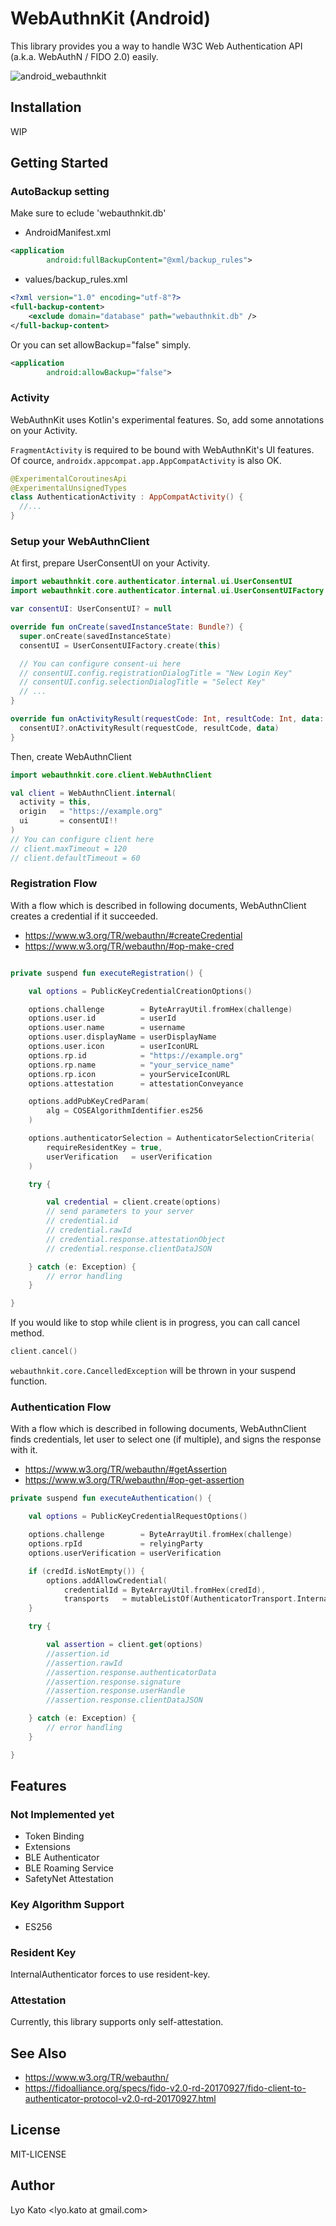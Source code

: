 
# WebAuthnKit (Android)

This library provides you a way to handle W3C Web Authentication API (a.k.a. WebAuthN / FIDO 2.0) easily.

![android_webauthnkit](https://user-images.githubusercontent.com/30877/52110613-81deba80-2644-11e9-8349-db9880127cfe.jpg)

## Installation

WIP

## Getting Started

### AutoBackup setting

Make sure to eclude 'webauthnkit.db'

- AndroidManifest.xml
```xml
<application
        android:fullBackupContent="@xml/backup_rules">
```

- values/backup_rules.xml

```xml
<?xml version="1.0" encoding="utf-8"?>
<full-backup-content>
    <exclude domain="database" path="webauthnkit.db" />
</full-backup-content>
```

Or you can set allowBackup="false" simply.

```xml
<application
        android:allowBackup="false">
```

### Activity

WebAuthnKit uses Kotlin's experimental features.
So, add some annotations on your Activity.

`FragmentActivity` is required to be bound with WebAuthnKit's UI features.
Of cource, `androidx.appcompat.app.AppCompatActivity` is also OK.

```kotlin
@ExperimentalCoroutinesApi
@ExperimentalUnsignedTypes
class AuthenticationActivity : AppCompatActivity() {
  //...
}
```

### Setup your WebAuthnClient

At first, prepare UserConsentUI on your Activity.

```kotlin
import webauthnkit.core.authenticator.internal.ui.UserConsentUI
import webauthnkit.core.authenticator.internal.ui.UserConsentUIFactory

var consentUI: UserConsentUI? = null

override fun onCreate(savedInstanceState: Bundle?) {
  super.onCreate(savedInstanceState)
  consentUI = UserConsentUIFactory.create(this)

  // You can configure consent-ui here
  // consentUI.config.registrationDialogTitle = "New Login Key"
  // consentUI.config.selectionDialogTitle = "Select Key"
  // ...
}

override fun onActivityResult(requestCode: Int, resultCode: Int, data: Intent?) {
  consentUI?.onActivityResult(requestCode, resultCode, data)
}
```

Then, create WebAuthnClient

```kotlin
import webauthnkit.core.client.WebAuthnClient

val client = WebAuthnClient.internal(
  activity = this,
  origin   = "https://example.org"
  ui       = consentUI!!
)
// You can configure client here
// client.maxTimeout = 120
// client.defaultTimeout = 60
```

### Registration Flow

With a flow which is described in following documents, WebAuthnClient creates a credential if it succeeded.

- https://www.w3.org/TR/webauthn/#createCredential
- https://www.w3.org/TR/webauthn/#op-make-cred

```kotlin

private suspend fun executeRegistration() {

    val options = PublicKeyCredentialCreationOptions()

    options.challenge        = ByteArrayUtil.fromHex(challenge)
    options.user.id          = userId
    options.user.name        = username
    options.user.displayName = userDisplayName
    options.user.icon        = userIconURL
    options.rp.id            = "https://example.org"
    options.rp.name          = "your_service_name"
    options.rp.icon          = yourServiceIconURL
    options.attestation      = attestationConveyance

    options.addPubKeyCredParam(
        alg = COSEAlgorithmIdentifier.es256
    )

    options.authenticatorSelection = AuthenticatorSelectionCriteria(
        requireResidentKey = true,
        userVerification   = userVerification
    )

    try {

        val credential = client.create(options)
        // send parameters to your server
        // credential.id
        // credential.rawId
        // credential.response.attestationObject
        // credential.response.clientDataJSON

    } catch (e: Exception) {
        // error handling
    }

}

```

If you would like to stop while client is in progress, you can call cancel method.

```kotlin
client.cancel()
```

`webauthnkit.core.CancelledException` will be thrown in your suspend function.

### Authentication Flow

With a flow which is described in following documents, WebAuthnClient finds credentials, let user to select one (if multiple), and signs the response with it.

- https://www.w3.org/TR/webauthn/#getAssertion
- https://www.w3.org/TR/webauthn/#op-get-assertion

```kotlin
private suspend fun executeAuthentication() {

    val options = PublicKeyCredentialRequestOptions()

    options.challenge        = ByteArrayUtil.fromHex(challenge)
    options.rpId             = relyingParty
    options.userVerification = userVerification

    if (credId.isNotEmpty()) {
        options.addAllowCredential(
            credentialId = ByteArrayUtil.fromHex(credId),
            transports   = mutableListOf(AuthenticatorTransport.Internal))
    }

    try {

        val assertion = client.get(options)
        //assertion.id
        //assertion.rawId
        //assertion.response.authenticatorData
        //assertion.response.signature
        //assertion.response.userHandle
        //assertion.response.clientDataJSON

    } catch (e: Exception) {
        // error handling
    }

}
```

## Features

### Not Implemented yet

- Token Binding
- Extensions
- BLE Authenticator
- BLE Roaming Service
- SafetyNet Attestation

### Key Algorithm Support

- ES256

### Resident Key

InternalAuthenticator forces to use resident-key.

### Attestation

Currently, this library supports only self-attestation.

## See Also

- https://www.w3.org/TR/webauthn/
- https://fidoalliance.org/specs/fido-v2.0-rd-20170927/fido-client-to-authenticator-protocol-v2.0-rd-20170927.html

## License

MIT-LICENSE

## Author

Lyo Kato <lyo.kato at gmail.com>

